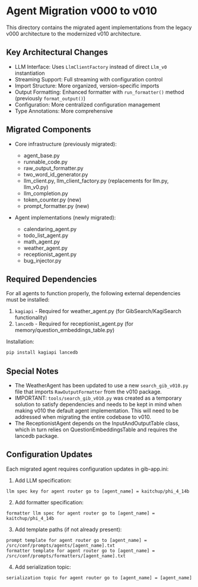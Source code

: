 # Agent Migration v000 to v010

This directory contains the migrated agent implementations from the legacy v000 architecture to the modernized v010 architecture.

## Key Architectural Changes

- LLM Interface: Uses `LlmClientFactory` instead of direct `Llm_v0` instantiation
- Streaming Support: Full streaming with configuration control 
- Import Structure: More organized, version-specific imports
- Output Formatting: Enhanced formatter with `run_formatter()` method (previously `format_output()`)
- Configuration: More centralized configuration management
- Type Annotations: More comprehensive

## Migrated Components

- Core infrastructure (previously migrated):
  - agent_base.py
  - runnable_code.py 
  - raw_output_formatter.py
  - two_word_id_generator.py
  - llm_client.py, llm_client_factory.py (replacements for llm.py, llm_v0.py)
  - llm_completion.py
  - token_counter.py (new)
  - prompt_formatter.py (new)

- Agent implementations (newly migrated):
  - calendaring_agent.py
  - todo_list_agent.py
  - math_agent.py
  - weather_agent.py
  - receptionist_agent.py
  - bug_injector.py

## Required Dependencies

For all agents to function properly, the following external dependencies must be installed:

1. `kagiapi` - Required for weather_agent.py (for GibSearch/KagiSearch functionality)
2. `lancedb` - Required for receptionist_agent.py (for memory/question_embeddings_table.py)

Installation:
```bash
pip install kagiapi lancedb
```

## Special Notes

- The WeatherAgent has been updated to use a new `search_gib_v010.py` file that imports `RawOutputFormatter` from the v010 package.
- IMPORTANT: `tools/search_gib_v010.py` was created as a temporary solution to satisfy dependencies and needs to be kept in mind when making v010 the default agent implementation. This will need to be addressed when migrating the entire codebase to v010.
- The ReceptionistAgent depends on the InputAndOutputTable class, which in turn relies on QuestionEmbeddingsTable and requires the lancedb package.

## Configuration Updates

Each migrated agent requires configuration updates in gib-app.ini:

1. Add LLM specification:
```
llm spec key for agent router go to [agent_name] = kaitchup/phi_4_14b
```

2. Add formatter specification:
```
formatter llm spec for agent router go to [agent_name] = kaitchup/phi_4_14b
```

3. Add template paths (if not already present):
```
prompt template for agent router go to [agent_name] = /src/conf/prompts/agents/[agent_name].txt
formatter template for agent router go to [agent_name] = /src/conf/prompts/formatters/[agent_name].txt
```

4. Add serialization topic:
```
serialization topic for agent router go to [agent_name] = [agent_name]
```